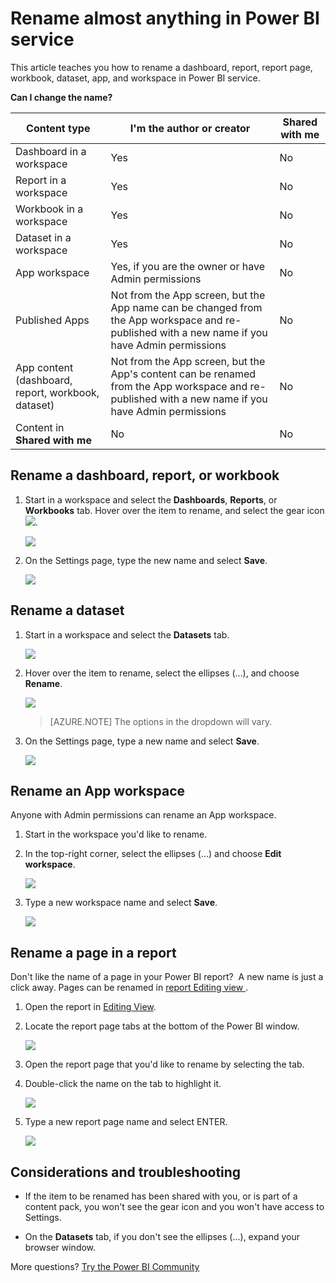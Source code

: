 ﻿<properties
   pageTitle="Rename dashboards, reports, workspaces, report pages, datasets"
   description="Rename almost anything in Power BI service."
   services="powerbi"
   documentationCenter=""
   authors="mihart"
   manager="erikre"
   backup=""
   editor=""
   tags=""
   qualityFocus="no"
   qualityDate=""/>

<tags
   ms.service="powerbi"
   ms.devlang="NA"
   ms.topic="article"
   ms.tgt_pltfrm="NA"
   ms.workload="powerbi"
   ms.date="09/08/2017"
   ms.author="mihart"/>

# Rename almost anything in Power BI service
This article teaches you how to rename a dashboard, report, report page, workbook, dataset, app, and workspace in Power BI service.

**Can I change the name?**

|Content type  |I'm the author or creator  |Shared with me  |
|---------|---------|---------|
|Dashboard in a workspace     |   Yes      |   No     |
|Report in a workspace     |   Yes      |    No     |
|Workbook in a workspace     |    Yes     |   No      |
|Dataset in a workspace    |   Yes      |   No    |
|App workspace    |    Yes, if you are the owner or have Admin permissions     |    No     |
|Published Apps    |    Not from the App screen, but the App name can be changed from the App workspace and re-published with a new name if you have Admin permissions    |    No    |
|App content (dashboard, report, workbook, dataset) | Not from the App screen, but the App's content can be renamed from the App workspace and re-published with a new name if you have Admin permissions  |  No |
|Content in **Shared with me**    | No    | No    |


## Rename a dashboard, report, or workbook

1.  Start in a workspace and select the **Dashboards**, **Reports**, or **Workbooks** tab. Hover over the item to rename, and select the gear icon ![](media/powerbi-service-rename/powerbi-cog-icon.png).

    ![](media/powerbi-service-rename/power-bi-workspace-dashboards.png)

2.  On the Settings page, type the new name and select **Save**.

    ![](media/powerbi-service-rename/power-bi-rename-dashboard2.png)

## Rename a dataset

1.  Start in a workspace and select the **Datasets** tab.

    ![](media/powerbi-service-rename/power-bi-ellipses.png)

2. Hover over the item to rename, select the ellipses (...), and choose **Rename**.  

      ![](media/powerbi-service-rename/power-bi-rename-datasets.png)

      >[AZURE.NOTE] The options in the dropdown will vary.

3.  On the Settings page, type a new name and select **Save**.

      ![](media/powerbi-service-rename/power-bi-rename.png)

## Rename an App workspace
Anyone with Admin permissions can rename an App workspace.

1.  Start in the workspace you'd like to rename.

2. In the top-right corner, select the ellipses (...) and choose **Edit workspace**.  

    ![](media/powerbi-service-rename/power-bi-edit-workspace.png)

3.  Type a new workspace name and select **Save**.

    ![](media/powerbi-service-rename/power-bi-workspace-rename.png)

## Rename a page in a report
Don't like the name of a page in your Power BI report?  A new name is just a click away. Pages can be renamed in [report Editing view ](powerbi-service-interact-with-a-report-in-editing-view.md).

1.  Open the report in [Editing View](powerbi-service-go-from-reading-view-to-editing-view.md).

2. Locate the report page tabs at the bottom of the Power BI window.

    ![](media/powerbi-service-rename/report-page-tabs-new.png)

2.  Open the report page that you'd like to rename by selecting the tab.

4. Double-click the name on the tab to highlight it.  

    ![](media/powerbi-service-rename-a-report-page/hilite-tab.png)

5. Type a new report page name and select ENTER.

    ![](media/powerbi-service-rename-a-report-page/new-name.png)

## Considerations and troubleshooting

-   If the item to be renamed has been shared with you, or is part of a content pack, you won't see the gear icon and you won't have access to Settings.

-    On the **Datasets** tab, if you don't see the ellipses (...), expand your browser window.




More questions? [Try the Power BI Community](http://community.powerbi.com/)
